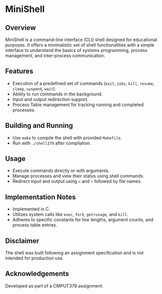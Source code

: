 # **MiniShell**

## **Overview**
MiniShell is a command-line interface (CLI) shell designed for educational purposes. It offers a minimalistic set of shell functionalities with a simple interface to understand the basics of systems programming, process management, and inter-process communication.

## **Features**
- Execution of a predefined set of commands (`exit`, `jobs`, `kill`, `resume`, `sleep`, `suspend`, `wait`).
- Ability to run commands in the background.
- Input and output redirection support.
- Process Table management for tracking running and completed processes.

## **Building and Running**
- Use `make` to compile the shell with provided `Makefile`.
- Run with `./shell379` after compilation.

## **Usage**
- Execute commands directly or with arguments.
- Manage processes and view their status using shell commands.
- Redirect input and output using `<` and `>` followed by file names.

## **Implementation Notes**
- Implemented in C.
- Utilizes system calls like `exec`, `fork`, `getrusage`, and `kill`.
- Adheres to specific constants for line lengths, argument counts, and process table entries.

## **Disclaimer**
The shell was built following an assignment specification and is not intended for production use.

## **Acknowledgements**
Developed as part of a CMPUT379 assignment.
